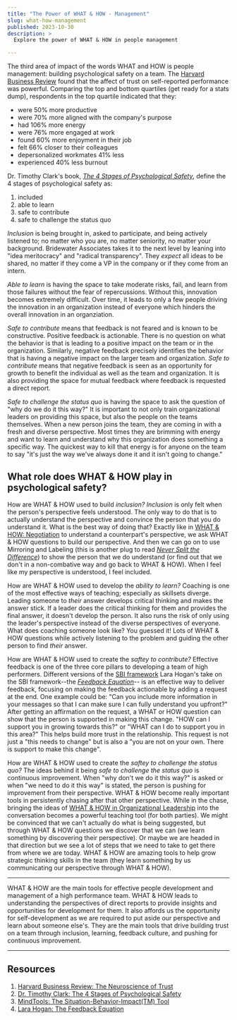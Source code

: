 ```yaml
---
title: "The Power of WHAT & HOW - Management"
slug: what-how-management
published: 2023-10-30
description: >
  Explore the power of WHAT & HOW in people management

---
```


The third area of impact of the words WHAT and HOW is people management: building psychological safety on a team. The
[Harvard Business Review](https://hbr.org/2017/01/the-neuroscience-of-trust) found that the affect of trust on
self-reported performance was powerful.  Comparing the top and bottom quartiles (get ready for a stats dump), respondents
in the top quartile indicated that they:

- were 50% more productive
- were 70% more aligned with the company's purpose
- had 106% more energy
- were 76% more engaged at work
- found 60% more enjoyment in their job
- felt 66% closer to their colleagues
- depersonalized workmates 41% less
- experienced 40% less burnout

Dr. Timothy Clark's book, 
[_The 4 Stages of Psychological Safety_](https://www.penguinrandomhouse.com/books/617259/the-4-stages-of-psychological-safety-by-tim-clark), 
define the 4 stages of psychological safety as:

1. included
2. able to learn
3. safe to contribute
4. safe to challenge the status quo

_Inclusion_ is being brought in, asked to participate, and being actively listened to; no matter who you are, no matter
seniority, no matter your background. Bridewater Associates takes it to the next level by leaning into "idea
meritocracy" and "radical transparency". They _expect_ all ideas to be shared, no matter if they come a VP in the
company or if they come from an intern. 

_Able to learn_ is having the space to take moderate risks, fail, and learn from those failures without the fear of
repercussions. Without this, innovation becomes extremely difficult. Over time, it leads to only a few people driving
the innovation in an organization instead of everyone which hinders the overall innovation in an organziation.

_Safe to contribute_ means that feedback is not feared and is known to be constructive. Positive feedback is actionable.
There is no question on what the behavior is that is leading to a positive impact on the team or in the organization.
Similarly, negative feedback precisely identifies the behavior that is having a negative impact on the larger team and
organization. _Safe to contribute_ means that negative feedback is seen as an opportunity for growth to benefit the
individual as well as the team and organization. It is also providing the space for mutual feedback where feedback is
requested a direct report.

_Safe to challenge the status quo_ is having the space to ask the question of "why do we do it this way?" It is
important to not only train organizational leaders on providing this space, but also the people on the teams themselves.
When a new person joins the team, they are coming in with a fresh and diverse perspective. Most times they are brimming
with energy and want to learn and understand why this organization does something a specific way. The quickest way to
kill that energy is for anyone on the team to say "it's just the way we've always done it and it isn't going to change."

## What role does WHAT & HOW play in psychological safety?

How are WHAT & HOW used to build _inclusion?_ _Inclusion_ is only felt when the person's perspective feels understood.
The only way to do that is to actually understand the perspective and convince the person that you do understand it.
What is the best way of doing that? Exactly like in [WHAT & HOW: Negotiation](/posts/what-how-negotiation) to
understand a counterpart's perspective, we ask WHAT & HOW questions to build our perspective. And then we can go on to
use Mirroring and Labeling (this is another plug to read 
[_Never Split the Difference_](https://www.blackswanltd.com/never-split-the-difference)) to show the person that we do
understand (or find out that we don't in a non-combative way and go back to WHAT & HOW). When I feel like my perspective
is understood, I feel included.

How are WHAT & HOW used to develop the _ability to learn?_ Coaching is one of the most effective ways of teaching;
especially as skillsets diverge. Leading someone to _their_ answer develops critical thinking and makes the answer
stick. If a leader does the critical thinking for them and provides the final answer, it doesn't develop the person. It
also runs the risk of only using the leader's perspective instead of the diverse perspectives of everyone. What does
coaching someone look like? You guessed it! Lots of WHAT & HOW questions while actively listening to the problem and
guiding the other person to find _their_ answer.

How are WHAT & HOW used to create the _saftey to contribute?_ Effective feedback is one of the three core pillars to
developing a team of high performers. Different versions of the 
[SBI framework](https://www.ccl.org/articles/leading-effectively-articles/closing-the-gap-between-intent-vs-impact-sbii/)
Lara Hogan's take on the SBI framework--the [_Feedback Equation_](https://larahogan.me/blog/feedback-equation/)-- is an
effective way to deliver feedback, focusing on making the feedback actionable by adding a request at the end. One
example could be: "Can you include more information in your messages so that I can make sure I can fully understand you
upfront?" After getting an affirmation on the request, a WHAT or HOW question can show that the person is supported in
making this change. "HOW can I support you in growing towards this?" or "WHAT can I do to support you in this area?"
This helps build more trust in the relationship. This request is not just a "this needs to change" but is also a "you
are not on your own. There is support to make this change".

How are WHAT & HOW used to create the _saftey to challenge the status quo?_ The ideas behind it being _safe to challenge
the status quo_ is continuous improvement. When "why don't we do it this way?" is asked or when "we need to do it this
way" is stated, the person is pushing for improvement from their perspective. WHAT & HOW become really important tools
in persistently chasing after that other perspective. While in the chase, bringing the ideas of 
[WHAT & HOW in Organizational Leadership](/posts/what-how-org-leadership) into the conversation becomes a
powerful teaching tool (for both parties). We might be convinced that we can't actually do what is being suggested, but
through WHAT & HOW questions we discover that we can (we learn something by discovering their perspective). Or maybe we
are headed in that direction but we see a lot of steps that we need to take to get there from where we are today. WHAT &
HOW are amazing tools to help grow strategic thinking skills in the team (they learn something by us communicating our
perspective through WHAT & HOW). 

---

WHAT & HOW are the main tools for effective people development and management of a high performance team. WHAT & HOW
leads to understanding the perspectives of direct reports to provide insights and opportunities for development for
them. It also affords us the opportunity for self-development as we are required to put aside our perspective and learn
about someone else's. They are the main tools that drive building trust on a team through inclusion, learning, feedback
culture, and pushing for continuous improvement. 

---

## Resources 

1. [Harvard Business Review: The Neuroscience of Trust](https://hbr.org/2017/01/the-neuroscience-of-trust)
2. [Dr. Timothy Clark: The 4 Stages of Psychological Safety](https://www.penguinrandomhouse.com/books/617259/the-4-stages-of-psychological-safety-by-tim-clark/)
3. [MindTools: The Situation-Behavior-Impact(TM) Tool](https://www.mindtools.com/ay86376/the-situation-behavior-impact-feedback-tool)
3. [Lara Hogan: The Feedback Equation](https://larahogan.me/blog/feedback-equation/)
